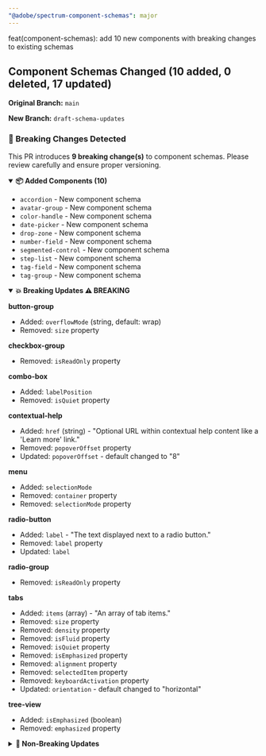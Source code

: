 ```yaml
---
"@adobe/spectrum-component-schemas": major
---
```


feat(component-schemas): add 10 new components with breaking changes to existing schemas

## Component Schemas Changed (10 added, 0 deleted, 17 updated)

**Original Branch:** `main`

**New Branch:** `draft-schema-updates`

### 🚨 Breaking Changes Detected

This PR introduces **9 breaking change(s)** to component schemas. Please review carefully and ensure proper versioning.

<details open><summary><strong>📦 Added Components (10)</strong></summary>

- `accordion` - New component schema
- `avatar-group` - New component schema
- `color-handle` - New component schema
- `date-picker` - New component schema
- `drop-zone` - New component schema
- `number-field` - New component schema
- `segmented-control` - New component schema
- `step-list` - New component schema
- `tag-field` - New component schema
- `tag-group` - New component schema

</details>

<details open><summary><strong>💥 Breaking Updates ⚠️ BREAKING</strong></summary>

**button-group**

- Added: `overflowMode` (string, default: wrap)
- Removed: `size` property

**checkbox-group**

- Removed: `isReadOnly` property

**combo-box**

- Added: `labelPosition`
- Removed: `isQuiet` property

**contextual-help**

- Added: `href` (string) - "Optional URL within contextual help content like a 'Learn more' link."
- Removed: `popoverOffset` property
- Updated: `popoverOffset` - default changed to "8"

**menu**

- Added: `selectionMode`
- Removed: `container` property
- Removed: `selectionMode` property

**radio-button**

- Added: `label` - "The text displayed next to a radio button."
- Removed: `label` property
- Updated: `label`

**radio-group**

- Removed: `isReadOnly` property

**tabs**

- Added: `items` (array) - "An array of tab items."
- Removed: `size` property
- Removed: `density` property
- Removed: `isFluid` property
- Removed: `isQuiet` property
- Removed: `isEmphasized` property
- Removed: `alignment` property
- Removed: `selectedItem` property
- Removed: `keyboardActivation` property
- Updated: `orientation` - default changed to "horizontal"

**tree-view**

- Added: `isEmphasized` (boolean)
- Removed: `emphasized` property

</details>

<details><summary><strong>🔄 Non-Breaking Updates</strong></summary>

**breadcrumbs**

- Added: `isMultiline` (boolean) - "If true, the breadcrumb items will wrap to multiple lines."
- Added: `size` (string, default: m) - "Controls the overall size of the breadcrumb component."
- Added: `items` (array) - "An array of breadcrumb items."
- Added: `separator` (string, default: chevron) - "The separator icon used between breadcrumb items."
- Added: `isTruncated` (boolean) - "If true, the breadcrumb item is truncated and displayed as icon only."
- Added: `sizeOverride` (string) - "Overrides the size of the breadcrumb items when isMultiline is true."

**color-slider**

- Added: `channel` (string, default: hue) - "Which channel of the color this slider controls. Use 'alpha' for opacity."
- Updated: `value` - "Number (from minValue to maxValue)."

**divider**

- Updated: `size` - default changed to "s"

**in-line-alert**

- Added: `style` (string, default: outline) - "The visual style of the alert."
- Added: `href` (string) - "Optional URL within in-line alert content like a 'Learn more' link."
- Added: `heading` (string) - "Optional heading text displayed at the top of the alert."
- Added: `actionLabel` (string) - "If undefined, this button does not appear."
- Updated: `variant`

**slider**

- Added: `isRange` (boolean) - "If true, the slider will allow selection of a range of values by displaying two handles."

**swatch-group**

- Added: `cornerRadius` (string, default: none) - "Determines the corner radius of each swatch in the group. Partial refers to corner-radius-75."

**swatch**

- Added: `cornerRounding` - "Determines the corner radius of the swatch. Partial refers to corner-radius-75."
- Updated: `cornerRounding` - default changed to "none"

**text-field**

- Updated: `isError` - "If there is an error, this property overrides show valid icon."

</details>
